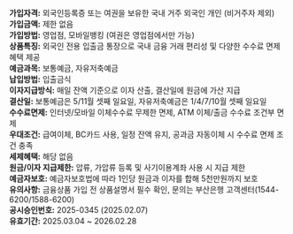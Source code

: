 **가입자격:** 외국인등록증 또는 여권을 보유한 국내 거주 외국인 개인 (비거주자 제외)  
**가입금액:** 제한 없음  
**가입방법:** 영업점, 모바일뱅킹 (여권은 영업점에서만 가능)  
**상품특징:** 외국인 전용 입출금 통장으로 국내 금융 거래 편리성 및 다양한 수수료 면제 혜택 제공  
**예금과목:** 보통예금, 자유저축예금  
**납입방법:** 입출금식  
**이자지급방식:** 매일 잔액 기준으로 이자 산출, 결산일에 원금에 가산 지급  
**결산일:** 보통예금은 5/11월 셋째 일요일, 자유저축예금은 1/4/7/10월 셋째 일요일  
**수수료면제:** 인터넷/모바일 이체수수료 무제한 면제, ATM 이체/출금 수수료 조건부 면제  
**우대조건:** 급여이체, BC카드 사용, 일정 잔액 유지, 공과금 자동이체 시 수수료 면제 조건 충족  
**세제혜택:** 해당 없음  
**원금/이자 지급제한:** 압류, 가압류 등록 및 사기이용계좌 사용 시 지급 제한  
**예금자보호:** 예금자보호법에 따라 1인당 원금과 이자를 합해 5천만원까지 보호  
**유의사항:** 금융상품 가입 전 상품설명서 필수 확인, 문의는 부산은행 고객센터(1544-6200/1588-6200)  
**공시승인번호:** 2025-0345 (2025.02.07)  
**유효기간:** 2025.03.04 ~ 2026.02.28